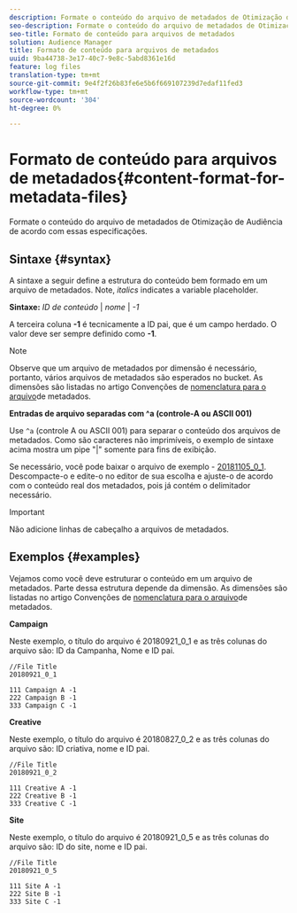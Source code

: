 ```yaml
---
description: Formate o conteúdo do arquivo de metadados de Otimização de Audiência de acordo com essas especificações.
seo-description: Formate o conteúdo do arquivo de metadados de Otimização de Audiência de acordo com essas especificações.
seo-title: Formato de conteúdo para arquivos de metadados
solution: Audience Manager
title: Formato de conteúdo para arquivos de metadados
uuid: 9ba44738-3e17-40c7-9e8c-5abd8361e16d
feature: log files
translation-type: tm+mt
source-git-commit: 9e4f2f26b83fe6e5b6f669107239d7edaf11fed3
workflow-type: tm+mt
source-wordcount: '304'
ht-degree: 0%

---
```



# Formato de conteúdo para arquivos de metadados{#content-format-for-metadata-files}

Formate o conteúdo do arquivo de metadados de Otimização de Audiência de acordo com essas especificações.

## Sintaxe {#syntax}

A sintaxe a seguir define a estrutura do conteúdo bem formado em um arquivo de metadados. Note, *italics* indicates a variable placeholder.

**Sintaxe:**  *ID de conteúdo* | *nome* | *-1*

<!--In the contents syntax, you'll notice a parent ID variable. Don't confuse it with the parent ID used in the [metadata file name](../../../reporting/audience-optimization-reports/metadata-files-intro/metadata-file-names.md). These 2 variables seem similar, but they represent different things. In the file name, the parent ID corresponds to a category like "campaign" (ID 1), "placement" (ID 3), or "tactic" (ID 9), etc. In the file body:-->

A terceira coluna **-1** é tecnicamente a ID pai, que é um campo herdado. O valor deve ser sempre definido como **-1**.

>[!NOTE]
>
>Observe que um arquivo de metadados por dimensão é necessário, portanto, vários arquivos de metadados são esperados no bucket. As dimensões são listadas no artigo Convenções de [nomenclatura para o arquivo](../../../reporting/audience-optimization-reports/metadata-files-intro/metadata-file-names.md#child-dimension)de metadados.

**Entradas de arquivo separadas com ^a (controle-A ou ASCII 001)**

Use `^a` (controle A ou ASCII 001) para separar o conteúdo dos arquivos de metadados. Como são caracteres não imprimíveis, o exemplo de sintaxe acima mostra um pipe &quot;|&quot; somente para fins de exibição.

Se necessário, você pode baixar o arquivo de exemplo - [20181105_0_1](assets/20181105_0_1.zip). Descompacte-o e edite-o no editor de sua escolha e ajuste-o de acordo com o conteúdo real dos metadados, pois já contém o delimitador necessário.

>[!IMPORTANT]
>
>Não adicione linhas de cabeçalho a arquivos de metadados.

## Exemplos {#examples}

Vejamos como você deve estruturar o conteúdo em um arquivo de metadados. Parte dessa estrutura depende da dimensão. As dimensões são listadas no artigo Convenções de [nomenclatura para o arquivo](../../../reporting/audience-optimization-reports/metadata-files-intro/metadata-file-names.md#child-dimension)de metadados.

**Campaign**

Neste exemplo, o título do arquivo é 20180921_0_1 e as três colunas do arquivo são: ID da Campanha, Nome e ID pai.

<!--Let's say you want to populate the creative drop down menu with creative names from a particular campaign. In this case, your metadata file name would include ID 1 (campaign) and ID 2 (creative). Following the content syntax, your metadata file would contain the creative ID, creative name, and actual campaign ID.-->

```
//File Title
20180921_0_1

111 Campaign A -1
222 Campaign B -1
333 Campaign C -1
```

**Creative**

Neste exemplo, o título do arquivo é 20180827_0_2 e as três colunas do arquivo são: ID criativa, nome e ID pai.

```
//File Title
20180921_0_2

111 Creative A -1
222 Creative B -1
333 Creative C -1
```

**Site**

Neste exemplo, o título do arquivo é 20180921_0_5 e as três colunas do arquivo são: ID do site, nome e ID pai.

```
//File Title
20180921_0_5

111 Site A -1
222 Site B -1
333 Site C -1
```
